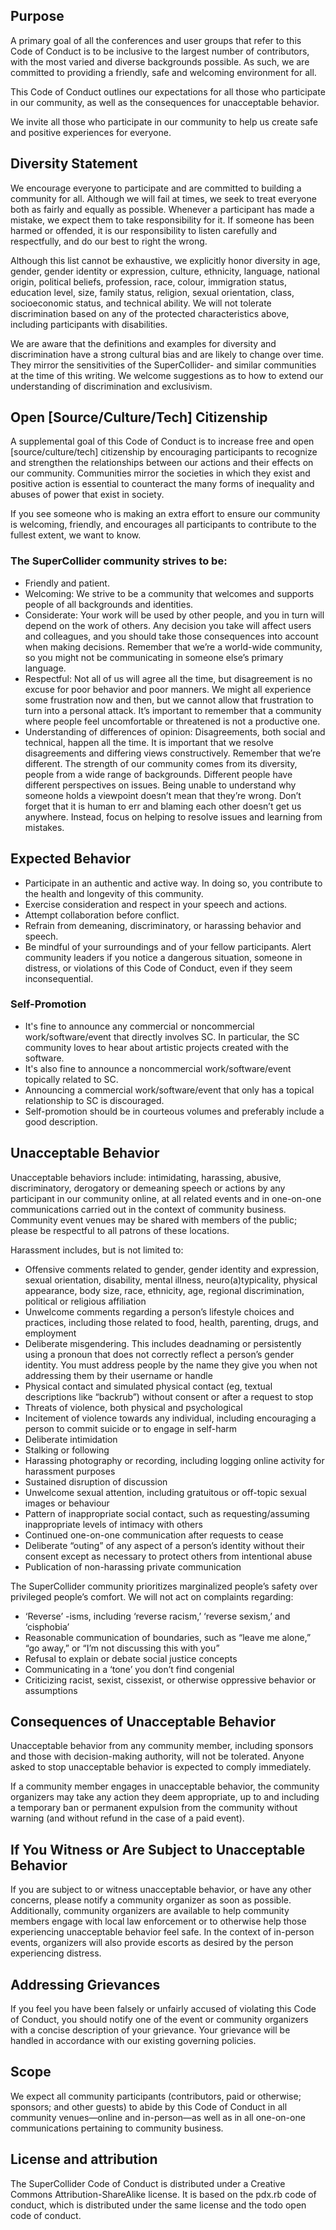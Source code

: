 ## Purpose

A primary goal of all the conferences and user groups that refer to this Code of Conduct is to be inclusive to the largest number of contributors, with the most varied and diverse backgrounds possible. As such, we are committed to providing a friendly, safe and welcoming environment for all.

This Code of Conduct outlines our expectations for all those who participate in our community, as well as the consequences for unacceptable behavior.

We invite all those who participate in our community to help us create safe and positive experiences for everyone.

## Diversity Statement

We encourage everyone to participate and are committed to building a community for all. Although we will fail at times, we seek to treat everyone both as fairly and equally as possible. Whenever a participant has made a mistake, we expect them to take responsibility for it. If someone has been harmed or offended, it is our responsibility to listen carefully and respectfully, and do our best to right the wrong.

Although this list cannot be exhaustive, we explicitly honor diversity in age, gender, gender identity or expression, culture, ethnicity, language, national origin, political beliefs, profession, race, colour, immigration status, education level, size, family status, religion, sexual orientation, class, socioeconomic status, and technical ability. We will not tolerate discrimination based on any of the protected characteristics above, including participants with disabilities.

We are aware that the definitions and examples for diversity and discrimination have a strong cultural bias and are likely to change over time. They mirror the sensitivities of the SuperCollider- and similar communities at the time of this writing. We welcome suggestions as to how to extend our understanding of discrimination and exclusivism.

## Open [Source/Culture/Tech] Citizenship

A supplemental goal of this Code of Conduct is to increase free and open [source/culture/tech] citizenship by encouraging participants to recognize and strengthen the relationships between our actions and their effects on our community.
Communities mirror the societies in which they exist and positive action is essential to counteract the many forms of inequality and abuses of power that exist in society.

If you see someone who is making an extra effort to ensure our community is welcoming, friendly, and encourages all participants to contribute to the fullest extent, we want to know.

### The SuperCollider community strives to be:

* Friendly and patient. 
* Welcoming: We strive to be a community that welcomes and supports people of all backgrounds and identities. 
* Considerate: Your work will be used by other people, and you in turn will depend on the work of others. Any decision you take will affect users and colleagues, and you should take those consequences into account when making decisions. Remember that we’re a world-wide community, so you might not be communicating in someone else’s primary language. 
* Respectful: Not all of us will agree all the time, but disagreement is no excuse for poor behavior and poor manners. We might all experience some frustration now and then, but we cannot allow that frustration to turn into a personal attack. It’s important to remember that a community where people feel uncomfortable or threatened is not a productive one. 
* Understanding of differences of opinion: Disagreements, both social and technical, happen all the time. It is important that we resolve disagreements and differing views constructively. Remember that we’re different. The strength of our community comes from its diversity, people from a wide range of backgrounds. Different people have different perspectives on issues. Being unable to understand why someone holds a viewpoint doesn’t mean that they’re wrong. Don’t forget that it is human to err and blaming each other doesn’t get us anywhere. Instead, focus on helping to resolve issues and learning from mistakes. 

## Expected Behavior

* Participate in an authentic and active way. In doing so, you contribute to the health and longevity of this community. 
* Exercise consideration and respect in your speech and actions. 
* Attempt collaboration before conflict. 
* Refrain from demeaning, discriminatory, or harassing behavior and speech. 
* Be mindful of your surroundings and of your fellow participants. Alert community leaders if you notice a dangerous situation, someone in distress, or violations of this Code of Conduct, even if they seem inconsequential. 

### Self-Promotion
* It's fine to announce any commercial or noncommercial work/software/event that directly involves SC. In particular, the SC community loves to hear about artistic projects created with the software. 
* It's also fine to announce a noncommercial work/software/event topically related to SC. 
* Announcing a commercial work/software/event that only has a topical relationship to SC is discouraged. 
* Self-promotion should be in courteous volumes and preferably include a good description. 

## Unacceptable Behavior

Unacceptable behaviors include: intimidating, harassing, abusive, discriminatory, derogatory or demeaning speech or actions by any participant in our community online, at all related events and in one-on-one communications carried out in the context of community business. Community event venues may be shared with members of the public; please be respectful to all patrons of these locations.

Harassment includes, but is not limited to:

* Offensive comments related to gender, gender identity and expression, sexual orientation, disability, mental illness, neuro(a)typicality, physical appearance, body size, race, ethnicity, age, regional discrimination, political or religious affiliation 
* Unwelcome comments regarding a person’s lifestyle choices and practices, including those related to food, health, parenting, drugs, and employment 
* Deliberate misgendering. This includes deadnaming or persistently using a pronoun that does not correctly reflect a person’s gender identity. You must address people by the name they give you when not addressing them by their username or handle 
* Physical contact and simulated physical contact (eg, textual descriptions like “backrub”) without consent or after a request to stop 
* Threats of violence, both physical and psychological 
* Incitement of violence towards any individual, including encouraging a person to commit suicide or to engage in self-harm 
* Deliberate intimidation 
* Stalking or following 
* Harassing photography or recording, including logging online activity for harassment purposes 
* Sustained disruption of discussion 
* Unwelcome sexual attention, including gratuitous or off-topic sexual images or behaviour 
* Pattern of inappropriate social contact, such as requesting/assuming inappropriate levels of intimacy with others 
* Continued one-on-one communication after requests to cease 
* Deliberate “outing” of any aspect of a person’s identity without their consent except as necessary to protect others from intentional abuse 
* Publication of non-harassing private communication 

The SuperCollider community prioritizes marginalized people’s safety over privileged people’s comfort. We will not act on complaints regarding:
* ‘Reverse’ -isms, including ‘reverse racism,’ ‘reverse sexism,’ and ‘cisphobia’ 
* Reasonable communication of boundaries, such as “leave me alone,” “go away,” or “I’m not discussing this with you” 
* Refusal to explain or debate social justice concepts 
* Communicating in a ‘tone’ you don’t find congenial 
* Criticizing racist, sexist, cissexist, or otherwise oppressive behavior or assumptions 

## Consequences of Unacceptable Behavior

Unacceptable behavior from any community member, including sponsors and those with decision-making authority, will not be tolerated. Anyone asked to stop unacceptable behavior is expected to comply immediately.

If a community member engages in unacceptable behavior, the community organizers may take any action they deem appropriate, up to and including a temporary ban or permanent expulsion from the community without warning (and without refund in the case of a paid event).

## If You Witness or Are Subject to Unacceptable Behavior

If you are subject to or witness unacceptable behavior, or have any other concerns, please notify a community organizer as soon as possible. Additionally, community organizers are available to help community members engage with local law enforcement or to otherwise help those experiencing unacceptable behavior feel safe. In the context of in-person events, organizers will also provide escorts as desired by the person experiencing distress.

## Addressing Grievances

If you feel you have been falsely or unfairly accused of violating this Code of Conduct, you should notify one of the event or community organizers with a concise description of your grievance. Your grievance will be handled in accordance with our existing governing policies.

## Scope

We expect all community participants (contributors, paid or otherwise; sponsors; and other guests) to abide by this Code of Conduct in all community venues—online and in-person—as well as in all one-on-one communications pertaining to community business.

## License and attribution

The SuperCollider Code of Conduct is distributed under a Creative Commons Attribution-ShareAlike license. It is based on the pdx.rb code of conduct, which is distributed under the same license and the todo open code of conduct.

